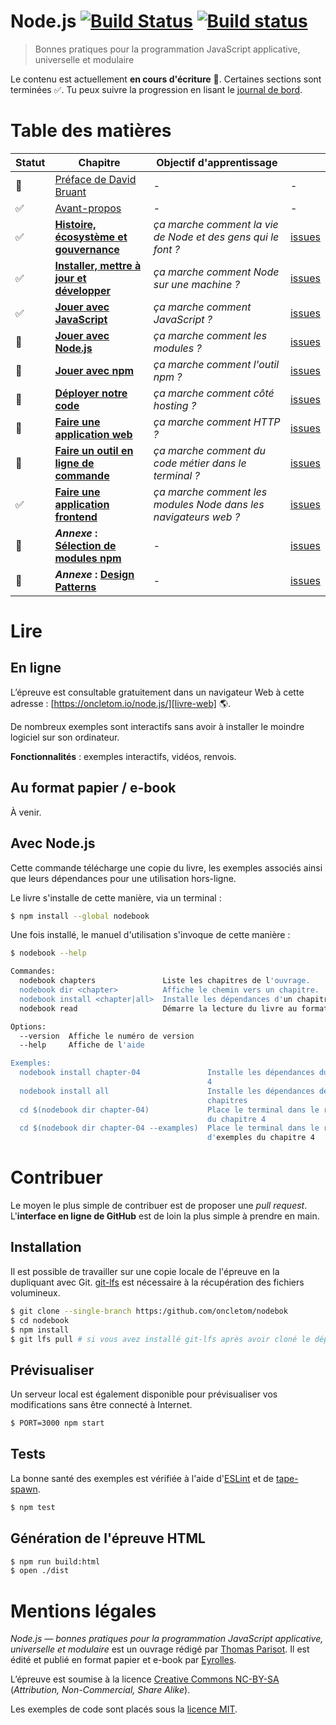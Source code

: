 # Node.js [![Build Status][ci-linux]](https://travis-ci.org/oncletom/nodebook) [![Build status][ci-windows]](https://ci.appveyor.com/project/oncletom/nodebook)

> Bonnes pratiques pour la programmation JavaScript applicative, universelle et modulaire

Le contenu est actuellement **en cours d'écriture** 🚧. Certaines sections sont terminées ✅. Tu peux suivre la progression en lisant le [journal de bord][].

# Table des matières

| Statut | Chapitre                  | Objectif d'apprentissage | |
| -------|---------------------------|--------- |---|
| 🚧      | [Préface de David Bruant][foreword] | - | -
| ✅      | [Avant-propos][preamble] | - | -
| ✅      | **[Histoire, écosystème et gouvernance][ch01]** | _ça marche comment la vie de Node et des gens qui le font ?_ | [issues][ch01-issues]
| ✅      | **[Installer, mettre à jour et développer][ch02]** | _ça marche comment Node sur une machine ?_ | [issues][ch02-issues]
| ✅      | **[Jouer avec JavaScript][ch03]** | _ça marche comment JavaScript ?_ | [issues][ch03-issues]
| 🚧      | **[Jouer avec Node.js][ch04]** | _ça marche comment les modules ?_ | [issues][ch04-issues]
| 🚧      | **[Jouer avec npm][ch05]** | _ça marche comment l'outil npm ?_ | [issues][ch05-issues]
| 🚧      | **[Déployer notre code][ch06]** | _ça marche comment côté hosting ?_ | [issues][ch06-issues]
| 🚧      | **[Faire une application web][ch07]** |  _ça marche comment HTTP ?_ | [issues][ch07-issues]
| 🚧      | **[Faire un outil en ligne de commande][ch08]** | _ça marche comment du code métier dans le terminal ?_ | [issues][ch08-issues]
| ✅      | **[Faire une application frontend][ch09]** | _ça marche comment les modules Node dans les navigateurs web ?_ | [issues][ch09-issues]
| 🚧      | **_Annexe_ : [Sélection de modules npm][a01]** | - | [issues][appendix-issues]
| 🚧      | **_Annexe_ : [Design Patterns][a02]** | - | [issues][appendix-issues]

# Lire

## En ligne

L’épreuve est consultable gratuitement dans un navigateur Web à cette adresse : [https://oncletom.io/node.js/][livre-web] 🌎.

De nombreux exemples sont interactifs sans avoir à installer le moindre logiciel sur son ordinateur.

**Fonctionnalités** : exemples interactifs, vidéos, renvois.

## Au format papier / e-book

À venir.

## Avec Node.js

Cette commande télécharge une copie du livre, les exemples associés ainsi que leurs dépendances pour une utilisation hors-ligne.

Le livre s'installe de cette manière, via un terminal :

```bash
$ npm install --global nodebook
```

Une fois installé, le manuel d'utilisation s'invoque de cette manière :

```bash
$ nodebook --help

Commandes:
  nodebook chapters               Liste les chapitres de l'ouvrage.
  nodebook dir <chapter>          Affiche le chemin vers un chapitre.
  nodebook install <chapter|all>  Installe les dépendances d'un chapitre.
  nodebook read                   Démarre la lecture du livre au format HTML

Options:
  --version  Affiche le numéro de version                              [booléen]
  --help     Affiche de l'aide                                         [booléen]

Exemples:
  nodebook install chapter-04               Installe les dépendances du chapitre
                                            4
  nodebook install all                      Installe les dépendances de tous les
                                            chapitres
  cd $(nodebook dir chapter-04)             Place le terminal dans le répertoire
                                            du chapitre 4
  cd $(nodebook dir chapter-04 --examples)  Place le terminal dans le répertoire
                                            d'exemples du chapitre 4
```

# Contribuer

Le moyen le plus simple de contribuer est de proposer une _pull request_.
L'**interface en ligne de GitHub** est de loin la plus simple à prendre en main.

## Installation

Il est possible de travailler sur une copie locale de l'épreuve en la dupliquant avec Git. [git-lfs](https://git-lfs.github.com/) est nécessaire à la récupération des fichiers volumineux.

```bash
$ git clone --single-branch https:/github.com/oncletom/nodebok
$ cd nodebook
$ npm install
$ git lfs pull # si vous avez installé git-lfs après avoir cloné le dépôt
```

## Prévisualiser

Un serveur local est également disponible pour prévisualiser vos modifications sans être connecté à Internet.

```bash
$ PORT=3000 npm start
```

## Tests

La bonne santé des exemples est vérifiée à l'aide d'[ESLint](http://eslint.org/) et de [tape-spawn](https://npmjs.com/tape-spawn).

```bash
$ npm test
```

## Génération de l'épreuve HTML

```bash
$ npm run build:html
$ open ./dist
```

# Mentions légales

_Node.js — bonnes pratiques pour la programmation JavaScript applicative, universelle et modulaire_ est un ouvrage rédigé par [Thomas Parisot](https://oncletom.io). Il est édité et publié en format papier et e-book par [Eyrolles](http://www.eyrolles.fr).

L’épreuve est soumise à la licence [Creative Commons NC-BY-SA][cc-nc-by-sa] (_Attribution, Non-Commercial, Share Alike_).

Les exemples de code sont placés sous la [licence MIT][].

[ci-linux]: https://travis-ci.org/oncletom/nodebook.svg
[ci-windows]: https://ci.appveyor.com/api/projects/status/crewvvqeybl8f16c?svg=true
[journal de bord]: JOURNAL.md
[livre-web]: https://oncletom.io/node.js
[licence MIT]: LICENSE
[cc-nc-by-sa]: https://creativecommons.org/licenses/by-nc-sa/3.0/deed.fr
[foreword]: foreword/foreword-fr.adoc
[preamble]: foreword/preamble.adoc
[ch01]: chapter-01/index.adoc
[ch01-issues]: https://github.com/oncletom/nodebook/labels/chapitre:1
[ch02]: chapter-02/index.adoc
[ch02-issues]: https://github.com/oncletom/nodebook/labels/chapitre:2
[ch03]: chapter-03/index.adoc
[ch03-issues]: https://github.com/oncletom/nodebook/labels/chapitre:3
[ch04]: chapter-04/index.adoc
[ch04-issues]: https://github.com/oncletom/nodebook/labels/chapitre:4
[ch05]: chapter-05/index.adoc
[ch05-issues]: https://github.com/oncletom/nodebook/labels/chapitre:5
[ch06]: chapter-06/index.adoc
[ch06-issues]: https://github.com/oncletom/nodebook/labels/chapitre:6
[ch07]: chapter-07/index.adoc
[ch07-issues]: https://github.com/oncletom/nodebook/labels/chapitre:7
[ch08]: chapter-08/index.adoc
[ch08-issues]: https://github.com/oncletom/nodebook/labels/chapitre:8
[ch09]: chapter-09/index.adoc
[ch09-issues]: https://github.com/oncletom/nodebook/labels/chapitre:9
[a01]: appendix-a/index.adoc
[appendix-issues]: https://github.com/oncletom/nodebook/labels/chapitre:annexes
[a02]: appendix-b/index.adoc
